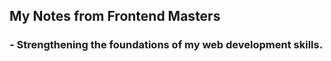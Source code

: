 ## My Notes from Frontend Masters

### - Strengthening the foundations of my web development skills.
